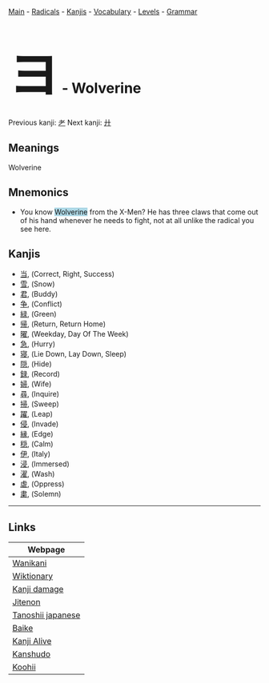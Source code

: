<style> bigfont {font-size: 100px}</style>
[Main](../README.md) -
[Radicals](../radicals.md) -
[Kanjis](../kanjis.md) -
[Vocabulary](../vocabulary.md) -
[Levels](../levels.md) -
[Grammar](../grammar.md)
# <bigfont> ヨ</bigfont> - Wolverine 

Previous kanji: [耂](耂.md) Next kanji: [廾](廾.md) 

## Meanings
 Wolverine
## Mnemonics
 * You know <span style="background-color:#ADD8E6"> Wolverine</span> from the X-Men? He has three claws that come out of his hand whenever he needs to fight, not at all unlike the radical you see here.


## Kanjis
 * [当](../kanjis/当.md), (Correct, Right, Success)
* [雪](../kanjis/雪.md), (Snow)
* [君](../kanjis/君.md), (Buddy)
* [争](../kanjis/争.md), (Conflict)
* [緑](../kanjis/緑.md), (Green)
* [帰](../kanjis/帰.md), (Return, Return Home)
* [曜](../kanjis/曜.md), (Weekday, Day Of The Week)
* [急](../kanjis/急.md), (Hurry)
* [寝](../kanjis/寝.md), (Lie Down, Lay Down, Sleep)
* [隠](../kanjis/隠.md), (Hide)
* [録](../kanjis/録.md), (Record)
* [婦](../kanjis/婦.md), (Wife)
* [尋](../kanjis/尋.md), (Inquire)
* [掃](../kanjis/掃.md), (Sweep)
* [躍](../kanjis/躍.md), (Leap)
* [侵](../kanjis/侵.md), (Invade)
* [縁](../kanjis/縁.md), (Edge)
* [穏](../kanjis/穏.md), (Calm)
* [伊](../kanjis/伊.md), (Italy)
* [浸](../kanjis/浸.md), (Immersed)
* [濯](../kanjis/濯.md), (Wash)
* [虐](../kanjis/虐.md), (Oppress)
* [粛](../kanjis/粛.md), (Solemn)



---

## Links 

| Webpage |
| --- |
| [Wanikani          ](https://www.wanikani.com/kanji/ヨ) |
| [Wiktionary        ](https://en.wiktionary.org/wiki/ヨ) |
| [Kanji damage      ](http://www.kanjidamage.com/kanji/search?utf8=✓&q=ヨ) |
| [Jitenon           ](https://jitenon.com/kanji/ヨ) |
| [Tanoshii japanese ](https://www.tanoshiijapanese.com/dictionary/kanji.cfm?k=ヨ) |
| [Baike             ](https://baike.baidu.com/item/ヨ) |
| [Kanji Alive       ](https://app.kanjialive.com/ヨ) |
| [Kanshudo          ](https://www.kanshudo.com/searchmn?q=ヨ) |
| [Koohii            ](https://kanji.koohii.com/study/kanji/ヨ) |
